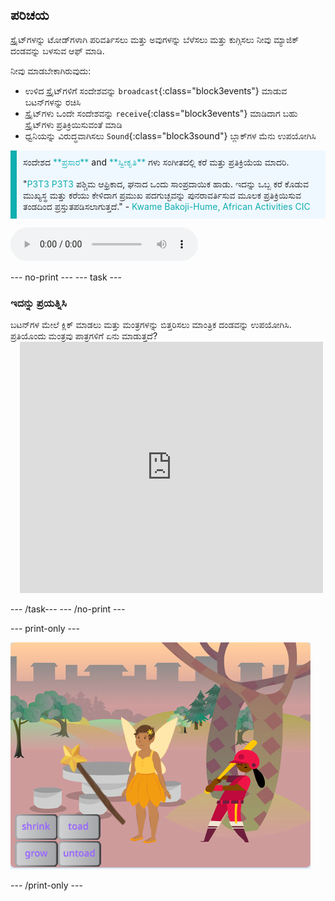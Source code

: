 ## ಪರಿಚಯ

ಸ್ಪ್ರೈಟ್‌ಗಳನ್ನು ಟೋಡ್‌ಗಳಾಗಿ ಪರಿವರ್ತಿಸಲು ಮತ್ತು ಅವುಗಳನ್ನು ಬೆಳೆಸಲು ಮತ್ತು ಕುಗ್ಗಿಸಲು ನೀವು ಮ್ಯಾಜಿಕ್ ದಂಡವನ್ನು ಬಳಸುವ ಆಫ್‌ ಮಾಡಿ.

ನೀವು ಮಾಡಬೇಕಾಗಿರುವುದು:
+ ಉಳಿದ ಸ್ಪ್ರೈಟ್‌ಗಳಿಗೆ ಸಂದೇಶವನ್ನು `broadcast`{:class="block3events"} ಮಾಡುವ ಬಟನ್‌ಗಳನ್ನು ರಚಿಸಿ
+ ಸ್ಪ್ರೈಟ್‌ಗಳು ಒಂದೇ ಸಂದೇಶವನ್ನು `receive`{:class="block3events"} ಮಾಡಿದಾಗ ಬಹು ಸ್ಪ್ರೈಟ್‌ಗಳು ಪ್ರತಿಕ್ರಿಯಿಸುವಂತೆ ಮಾಡಿ
+ ಧ್ವನಿಯನ್ನು ವಿರುದ್ಧವಾಗಿಸಲು `Sound`{:class="block3sound"} ಬ್ಲಾಕ್‌ಗಳ ಮೆನು ಉಪಯೋಗಿಸಿ

<p style="border-left: solid; border-width:10px; border-color: #0faeb0; background-color: aliceblue; padding: 10px;">
ಸಂದೇಶದ <span style="color: #0faeb0">**ಪ್ರಸಾರ**</span> and <span style="color: #0faeb0">**ಸ್ವೀಕೃತಿ**</span> ಗಳು ಸಂಗೀತದಲ್ಲಿ ಕರೆ ಮತ್ತು ಪ್ರತಿಕ್ರಿಯೆಯ ಮಾದರಿ.
<br>
<br>
  "<span style="color: #0faeb0">P3T3 P3T3</span> ಪಶ್ಚಿಮ ಆಫ್ರಿಕಾದ, ಘನಾದ ಒಂದು ಸಾಂಪ್ರದಾಯಿಕ ಹಾಡು. ಇದನ್ನು ಒಬ್ಬ ಕರೆ ಕೊಡುವ ಮುಖ್ಯಸ್ಥ ಮತ್ತು ಕರೆಯು ಕೇಳಿದಾಗ ಪ್ರಮುಖ ಪದಗುಚ್ಛವನ್ನು ಪುನರಾವರ್ತಿಸುವ ಮೂಲಕ ಪ್ರತಿಕ್ರಿಯಿಸುವ ತಂಡದಿಂದ ಪ್ರಸ್ತುತಪಡಿಸಲಾಗುತ್ತದೆ." - <span style="color: #0faeb0">Kwame Bakoji-Hume, African Activities CIC</span>

<audio controls><source src="images/Pete-Pete.mp3" type="audio/wav"></audio>  
</p>

--- no-print --- --- task ---

### ಇದನ್ನು ಪ್ರಯತ್ನಿಸಿ
<div style="display: flex; flex-wrap: wrap">
<div style="flex-basis: 175px; flex-grow: 1">  
ಬಟನ್‌ಗಳ ಮೇಲೆ ಕ್ಲಿಕ್‌ ಮಾಡಲು ಮತ್ತು ಮಂತ್ರಗಳನ್ನು ಬಿತ್ತರಿಸಲು ಮಾಂತ್ರಿಕ ದಂಡವನ್ನು ಉಪಯೋಗಿಸಿ. ಪ್ರತಿಯೊಂದು ಮಂತ್ರವು ಪಾತ್ರಗಳಿಗೆ ಏನು ಮಾಡುತ್ತದೆ?
</div>
<div class="scratch-preview" style="margin-left: 15px;">
  <iframe allowtransparency="true" width="485" height="402" src="https://scratch.mit.edu/projects/embed/518413238/?autostart=false" frameborder="0"></iframe>
</div>
</div>

--- /task--- --- /no-print ---

--- print-only ---

![ಪೂರ್ಣಗೊಂಡ ಪ್ರಾಜೆಕ್ಟ್](images/showcase_static.png)

--- /print-only ---
